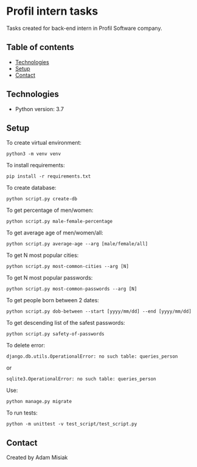 # Profil intern tasks

Tasks created for back-end intern in Profil Software company.


## Table of contents
* [Technologies](#technologies)
* [Setup](#setup)
* [Contact](#contact)

## Technologies
* Python version: 3.7

## Setup
To create virtual environment:
```
python3 -m venv venv
```

To install requirements:
```
pip install -r requirements.txt
```

To create database:
```
python script.py create-db
```

To get percentage of men/women:
```
python script.py male-female-percentage
```

To get average age of men/women/all:
```
python script.py average-age --arg [male/female/all]
```

To get N most popular cities:
```
python script.py most-common-cities --arg [N]
```

To get N most popular passwords:
```
python script.py most-common-passwords --arg [N]
```

To get people born between 2 dates:
```
python script.py dob-between --start [yyyy/mm/dd] --end [yyyy/mm/dd]
```

To get descending list of the safest passwords:
```
python script.py safety-of-passwords
```
To delete error:
```
django.db.utils.OperationalError: no such table: queries_person
```
or
```
sqlite3.OperationalError: no such table: queries_person
```
Use:
```
python manage.py migrate
```

To run tests:
```
python -m unittest -v test_script/test_script.py
```

## Contact
Created by Adam Misiak
